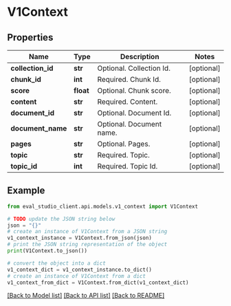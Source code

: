 # V1Context


## Properties

Name | Type | Description | Notes
------------ | ------------- | ------------- | -------------
**collection_id** | **str** | Optional. Collection Id. | [optional] 
**chunk_id** | **int** | Required. Chunk Id. | [optional] 
**score** | **float** | Optional. Chunk score. | [optional] 
**content** | **str** | Required. Content. | [optional] 
**document_id** | **str** | Optional. Document Id. | [optional] 
**document_name** | **str** | Optional. Document name. | [optional] 
**pages** | **str** | Optional. Pages. | [optional] 
**topic** | **str** | Required. Topic. | [optional] 
**topic_id** | **int** | Required. Topic Id. | [optional] 

## Example

```python
from eval_studio_client.api.models.v1_context import V1Context

# TODO update the JSON string below
json = "{}"
# create an instance of V1Context from a JSON string
v1_context_instance = V1Context.from_json(json)
# print the JSON string representation of the object
print(V1Context.to_json())

# convert the object into a dict
v1_context_dict = v1_context_instance.to_dict()
# create an instance of V1Context from a dict
v1_context_from_dict = V1Context.from_dict(v1_context_dict)
```
[[Back to Model list]](../README.md#documentation-for-models) [[Back to API list]](../README.md#documentation-for-api-endpoints) [[Back to README]](../README.md)


